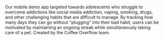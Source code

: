 Our mobile demo app targeted towards adolescents who struggle to overcome addictions like social media addiction, vaping, smoking, drugs, and other challenging habits that are difficult to manage. By tracking how many days they can go without "plugging" into their bad habit, users can be motivated by maintaining an ongoing streak while simultaneously taking care of a pet. Created by the Coffee Overflow team.
